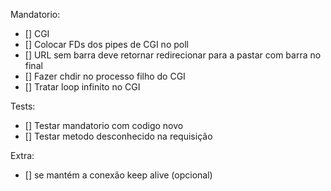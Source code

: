 Mandatorio:
- [] CGI
- [] Colocar FDs dos pipes de CGI no poll
- [] URL sem barra deve retornar redirecionar para a pastar com barra no final
- [] Fazer chdir no processo filho do CGI
- [] Tratar loop infinito no CGI

Tests:
- [] Testar mandatorio com codigo novo
- [] Testar metodo desconhecido na requisição

Extra:
- [] se mantém a conexão keep alive (opcional)
